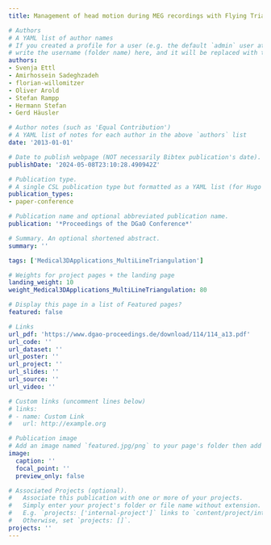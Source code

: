 ```yaml
---
title: Management of head motion during MEG recordings with Flying Triangulation

# Authors
# A YAML list of author names
# If you created a profile for a user (e.g. the default `admin` user at `content/authors/admin/`), 
# write the username (folder name) here, and it will be replaced with their full name and linked to their profile.
authors:
- Svenja Ettl
- Amirhossein Sadeghzadeh
- florian-willomitzer
- Oliver Arold
- Stefan Rampp
- Hermann Stefan
- Gerd Häusler

# Author notes (such as 'Equal Contribution')
# A YAML list of notes for each author in the above `authors` list
date: '2013-01-01'

# Date to publish webpage (NOT necessarily Bibtex publication's date).
publishDate: '2024-05-08T23:10:28.490942Z'

# Publication type.
# A single CSL publication type but formatted as a YAML list (for Hugo requirements).
publication_types:
- paper-conference

# Publication name and optional abbreviated publication name.
publication: '*Proceedings of the DGaO Conference*'

# Summary. An optional shortened abstract.
summary: ''

tags: ['Medical3DApplications_MultiLineTriangulation']

# Weights for project pages + the landing page
landing_weight: 10
weight_Medical3DApplications_MultiLineTriangulation: 80

# Display this page in a list of Featured pages?
featured: false

# Links
url_pdf: 'https://www.dgao-proceedings.de/download/114/114_a13.pdf'
url_code: ''
url_dataset: ''
url_poster: ''
url_project: ''
url_slides: ''
url_source: ''
url_video: ''

# Custom links (uncomment lines below)
# links:
# - name: Custom Link
#   url: http://example.org

# Publication image
# Add an image named `featured.jpg/png` to your page's folder then add a caption below.
image:
  caption: ''
  focal_point: ''
  preview_only: false

# Associated Projects (optional).
#   Associate this publication with one or more of your projects.
#   Simply enter your project's folder or file name without extension.
#   E.g. `projects: ['internal-project']` links to `content/project/internal-project/index.md`.
#   Otherwise, set `projects: []`.
projects: ''
---
```

